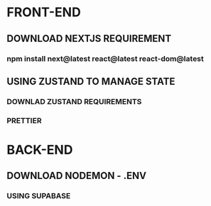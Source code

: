 # FRONT-END
## DOWNLOAD NEXTJS REQUIREMENT
### npm install next@latest react@latest react-dom@latest


## USING ZUSTAND TO MANAGE STATE
### DOWNLAD ZUSTAND REQUIREMENTS

### PRETTIER




# BACK-END
## DOWNLOAD NODEMON - .ENV

### USING SUPABASE



